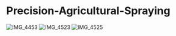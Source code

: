 # Precision-Agricultural-Spraying

![IMG_4453](https://github.com/iamklevy/Precision-Agricultural-Spraying/assets/94145850/bdea9a8a-5fc1-4c64-b1e8-d27e564afa4a)
![IMG_4523](https://github.com/iamklevy/Precision-Agricultural-Spraying/assets/94145850/60a9bbad-e83d-4c99-8c29-86c611ba66e4)
![IMG_4525](https://github.com/iamklevy/Precision-Agricultural-Spraying/assets/94145850/4ad5d36a-7502-4db7-bc08-ad6e6c413cff)

